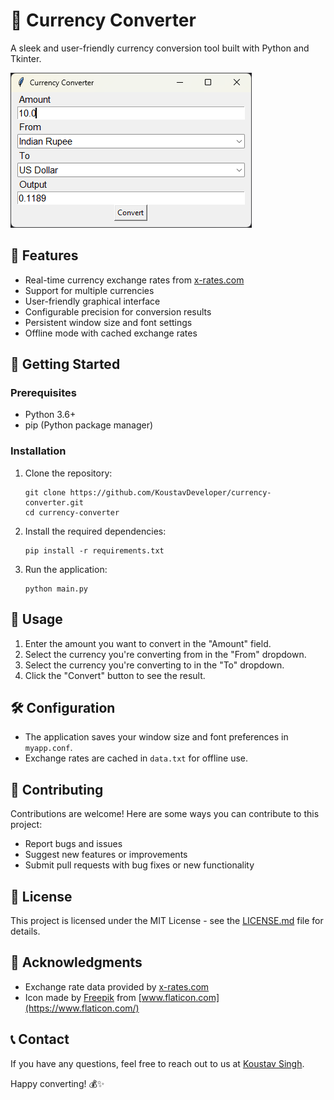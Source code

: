 # 💱 Currency Converter

A sleek and user-friendly currency conversion tool built with Python and Tkinter.

![Currency Converter](image.png)

## 🌟 Features

- Real-time currency exchange rates from [x-rates.com](https://www.x-rates.com/)
- Support for multiple currencies
- User-friendly graphical interface
- Configurable precision for conversion results
- Persistent window size and font settings
- Offline mode with cached exchange rates

## 🚀 Getting Started

### Prerequisites

- Python 3.6+
- pip (Python package manager)

### Installation

1. Clone the repository:
   ```
   git clone https://github.com/KoustavDeveloper/currency-converter.git
   cd currency-converter
   ```

2. Install the required dependencies:
   ```
   pip install -r requirements.txt
   ```

3. Run the application:
   ```
   python main.py
   ```

## 🔧 Usage

1. Enter the amount you want to convert in the "Amount" field.
2. Select the currency you're converting from in the "From" dropdown.
3. Select the currency you're converting to in the "To" dropdown.
4. Click the "Convert" button to see the result.

## 🛠️ Configuration

- The application saves your window size and font preferences in `myapp.conf`.
- Exchange rates are cached in `data.txt` for offline use.

## 🤝 Contributing

Contributions are welcome! Here are some ways you can contribute to this project:

- Report bugs and issues
- Suggest new features or improvements
- Submit pull requests with bug fixes or new functionality


## 📜 License

This project is licensed under the MIT License - see the [LICENSE.md](LICENSE.md) file for details.

## 🙏 Acknowledgments

- Exchange rate data provided by [x-rates.com](https://www.x-rates.com/)
- Icon made by [Freepik](https://www.freepik.com) from [www.flaticon.com](https://www.flaticon.com/)

## 📞 Contact

If you have any questions, feel free to reach out to us at [Koustav Singh](koustavsinghcollege@gmail.com).

Happy converting! 💰✨